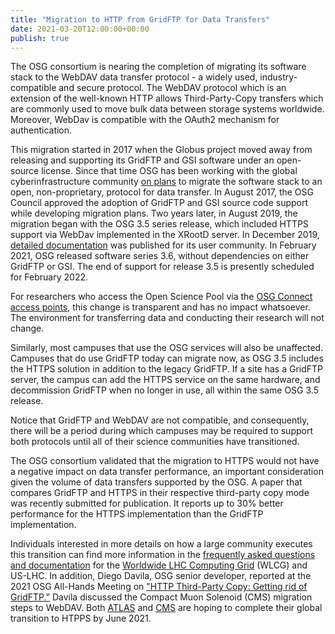 ```yaml
---
title: "Migration to HTTP from GridFTP for Data Transfers" 
date: 2021-03-20T12:00:00+00:00
publish: true
--- 
```

The OSG consortium is nearing the completion of migrating its software stack to the WebDAV data transfer protocol - a widely used, industry-compatible and secure protocol. The WebDAV protocol which is an extension of the well-known HTTP allows Third-Party-Copy transfers which are commonly used to move bulk data between storage systems worldwide. Moreover, WebDav is compatible with the OAuth2 mechanism for authentication. 

This migration started in 2017 when the Globus project moved away from releasing and supporting its GridFTP and GSI software under an open-source license. Since that time OSG has been working with the global cyberinfrastructure community [on plans](/technology/policy/gridftp-gsi-migration/) to migrate the software stack to an open, non-proprietary, protocol for data transfer. In August 2017, the OSG Council approved the adoption of GridFTP and GSI source code support while developing migration plans. Two years later, in August 2019, the migration began with the OSG 3.5 series release, which included HTTPS support via WebDav implemented in the XRootD server. In December 2019, [detailed documentation](/technology/policy/gridftp-gsi-migration/) was published for its user community. In February 2021, OSG released software series 3.6, without dependencies on either GridFTP or GSI. The end of support for release 3.5 is presently scheduled for February 2022. 

For researchers who access the Open Science Pool via the [OSG Connect access points](https://connect.osg-htc.org/), this change is transparent and has no impact whatsoever. The environment for transferring data and conducting their research will not change.  

Similarly, most campuses that use the OSG services will also be unaffected. Campuses that do use GridFTP today can migrate now, as OSG 3.5 includes the HTTPS solution in addition to the legacy GridFTP. If a site has a GridFTP server, the campus can add the HTTPS service on the same hardware, and decommission GridFTP when no longer in use, all within the same OSG 3.5 release.

Notice that GridFTP and WebDAV are not compatible, and consequently, there will be a period during which campuses may be required to support both protocols until all of their science communities have transitioned. 

The OSG consortium validated that the migration to HTTPS would not have a negative impact on data transfer performance, an important consideration given the volume of data transfers supported by the OSG. A paper that compares GridFTP and HTTPS in their respective third-party copy mode was recently submitted for publication. It reports up to 30% better performance for the HTTPS implementation than the GridFTP implementation. 

Individuals interested in more details on how a large community executes this transition can find more information in the [frequently asked questions and documentation](/technology/policy/gridftp-gsi-migration/) for the  [Worldwide LHC Computing Grid](https://wlcg.web.cern.ch/) (WLCG) and US-LHC. In addition, Diego Davila, OSG senior developer, reported at the 2021 OSG All-Hands Meeting on ["HTTP Third-Party Copy: Getting rid of GridFTP.”](https://indico.fnal.gov/event/47040/contributions/208459/) Davila discussed the Compact Muon Solenoid (CMS) migration steps to WebDAV. Both [ATLAS](https://atlas.cern/) and [CMS](https://home.cern/science/experiments/cms) are hoping to complete their global transition to HTPPS by June 2021. 
